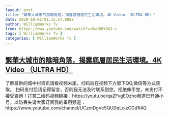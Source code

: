 ```yaml
---
layout: post
title: "繁華大城市的陰暗角落，揭露底層居民生活環境。4K Video （ULTRA HD）"
date: 2020-10-01T01:15:57.000Z
author: WilliamWorks Tv
from: https://www.youtube.com/watch?v=5wp88YGAI-c
tags: [ WilliamWorks Tv ]
categories: [ WilliamWorks Tv ]
---
```

<!--1601514957000-->
[繁華大城市的陰暗角落，揭露底層居民生活環境。4K Video （ULTRA HD）](https://www.youtube.com/watch?v=5wp88YGAI-c)
------

<div>
了解最新的城中村资讯请看视频末尾，扫码后在视频下方留下QQ,微信等方式获取。 扫码支付后请记得留言，否则我无法及时联系到您，拒绝伸手党，未支付不接受咨询！打赏二维码视频链接：https://youtu.be/qaZFvgEOzho频道已开通小号，以防丢失请大家订阅我的备用频道：https://www.youtube.com/channel/UCzmDgVe5QUDqLoizCGd1l4Q
</div>
